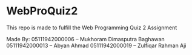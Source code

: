 # WebProQuiz2

This repo is made to fulfill the Web Programming Quiz 2 Assignment 

Made By:
05111942000006 – Mukhoram Dimasputra Baghawan
05111942000013 – Abyan Ahmad
05111942000019 – Zulfiqar Rahman Aji 
